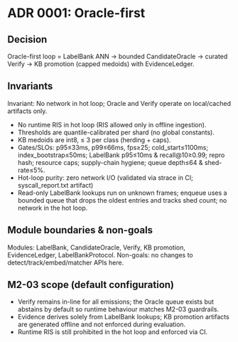 # ADR 0001: Oracle-first

## Decision

Oracle-first loop = LabelBank ANN → bounded CandidateOracle → curated Verify → KB promotion (capped medoids) with EvidenceLedger.

## Invariants

Invariant: No network in hot loop; Oracle and Verify operate on local/cached artifacts only.

- No runtime RIS in hot loop (RIS allowed only in offline ingestion).
- Thresholds are quantile-calibrated per shard (no global constants).
- KB medoids are int8, ≤ 3 per class (herding + caps).
- Gates/SLOs: p95≤33ms, p99≤66ms, fps≥25; cold_start≤1100ms; index_bootstrap≤50ms; LabelBank p95≤10ms & recall@10≥0.99; repro hash; resource caps; supply-chain hygiene; queue depth≤64 & shed-rate≤5%.
- Hot-loop purity: zero network I/O (validated via strace in CI; syscall_report.txt artifact)
- Read-only LabelBank lookups run on unknown frames; enqueue uses a bounded queue that drops the oldest entries and tracks shed count; no network in the hot loop.

## Module boundaries & non-goals

Modules: LabelBank, CandidateOracle, Verify, KB promotion, EvidenceLedger, LabelBankProtocol.
Non-goals: no changes to detect/track/embed/matcher APIs here.

## M2-03 scope (default configuration)

- Verify remains in-line for all emissions; the Oracle queue exists but abstains by default so runtime behaviour matches M2-03 guardrails.
- Evidence derives solely from LabelBank lookups; KB promotion artifacts are generated offline and not enforced during evaluation.
- Runtime RIS is still prohibited in the hot loop and enforced via CI.
